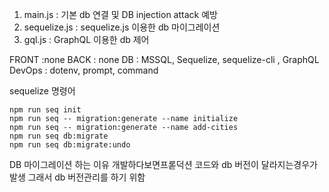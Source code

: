 1. main.js : 기본 db 연결 및 DB injection attack 예방
2. sequelize.js : sequelize.js 이용한 db 마이그레이션
3. gql.js : GraphQL 이용한 db 제어

FRONT :none
BACK : none
DB : MSSQL, Sequelize, sequelize-cli , GraphQL
DevOps : dotenv, prompt, command

sequelize 명령어

```
npm run seq init
npm run seq -- migration:generate --name initialize
npm run seq -- migration:generate --name add-cities
npm run seq db:migrate
npm run seq db:migrate:undo
```

DB 마이그레이션 하는 이유
개발하다보면프롣덕션 코드와 db 버전이 달라지는경우가 발생
그래서 db 버전관리를 하기 위함
